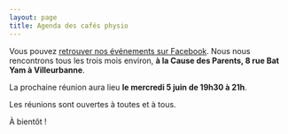```yaml
---
layout: page
title: Agenda des cafés physio
---
```


Vous pouvez [retrouver nos événements sur Facebook](https://www.facebook.com/groups/CafesPhysio/events/). Nous nous rencontrons tous les trois mois environ, **à la Cause des Parents, 8 rue Bat Yam à Villeurbanne**.

La prochaine réunion aura lieu **le mercredi 5 juin de 19h30 à 21h**.

Les réunions sont ouvertes à toutes et à tous.

À bientôt !
